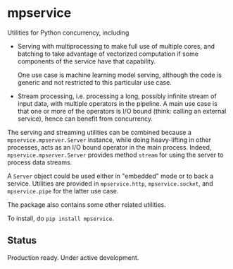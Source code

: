 # mpservice

Utilities for Python concurrency, including

- Serving with multiprocessing to make full use of multiple cores,
  and batching to take advantage of vectorized computation if some
  components of the service have that capability.

  One use case is machine learning model serving, although the code is generic
  and not restricted to this particular use case.

- Stream processing, i.e. processing a long, possibly infinite stream
  of input data, with multiple operators in the pipeline. A main use case
  is that one or more of the operators is I/O bound (think: calling an external
  service), hence can benefit from concurrency.

The serving and streaming utilities can be combined because a `mpservice.mpserver.Server` instance,
while doing heavy-lifting in other processes, acts as an I/O bound operator in the main process.
Indeed, `mpservice.mpserver.Server` provides method `stream` for using the server to process data streams.

A `Server` object could be used either in "embedded" mode or to back a service.
Utilities are provided in `mpservice.http`, `mpservice.socket`, and `mpservice.pipe`
for the latter use case.

The package also contains some other related utilities.

To install, do `pip install mpservice`.

## Status

Production ready. Under active development.
